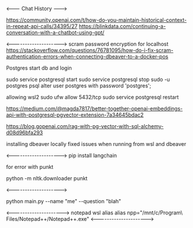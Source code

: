 <--- Chat History --->

https://community.openai.com/t/how-do-you-maintain-historical-context-in-repeat-api-calls/34395/27
https://blinkdata.com/continuing-a-conversation-with-a-chatbot-using-gpt/

<-------------------->
scram password encryption for localhost
https://stackoverflow.com/questions/76781095/how-do-i-fix-scram-authentication-errors-when-connecting-dbeaver-to-a-docker-pos

Postgres start db and login

sudo service postgresql start
sudo service postgresql stop
sudo -u postgres psql
alter user postgres with password 'postgres';

allowing wsl2
sudo ufw allow 5432/tcp
sudo service postgresql restart

https://medium.com/@magda7817/better-together-openai-embeddings-api-with-postgresql-pgvector-extension-7a34645bdac2

https://blog.gopenai.com/rag-with-pg-vector-with-sql-alchemy-d08d96bfa293

installing dbeaver locally fixed issues when running from wsl and dbeaver

<-------------------->
pip install langchain

for error with punkt

python -m nltk.downloader punkt

<-------------------->

python main.py --name "me" --question "blah"

<--------------------->
notepad wsl alias
alias npp="/mnt/c/Program\ Files/Notepad++/Notepad++.exe"
<--------------------->
